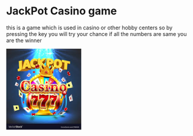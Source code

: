 # JackPot Casino game
<p stle="text-align:center">this is a game which is used in casino or other hobby centers so by pressing the key you will try your chance if all the numbers are same you are the winner<p>
<img src="download.jpg" alt="jack pot img" width="200px" height="auto">
